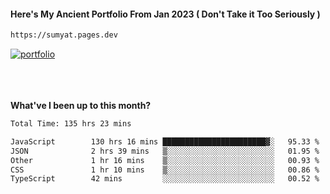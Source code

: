 #### Here's My Ancient Portfolio From Jan 2023 ( Don't Take it Too Seriously ) 
````bash
https://sumyat.pages.dev
````

<a href='https://sumyat.pages.dev/'>
    <img src='https://github.com/sumyat-aung/sumyat-aung/assets/108873224/c9b4f2be-c585-4dd3-84e1-692c3854a6d8' alt='portfolio' align='center' />
</a>


<br />
<br />


<br />
<br />

**What've I been up to this month?**

<!--START_SECTION:waka-->

```txt
Total Time: 135 hrs 23 mins

JavaScript        130 hrs 16 mins ███████████████████████▓░   95.33 %
JSON              2 hrs 39 mins   ▒░░░░░░░░░░░░░░░░░░░░░░░░   01.95 %
Other             1 hr 16 mins    ▒░░░░░░░░░░░░░░░░░░░░░░░░   00.93 %
CSS               1 hr 10 mins    ▒░░░░░░░░░░░░░░░░░░░░░░░░   00.86 %
TypeScript        42 mins         ░░░░░░░░░░░░░░░░░░░░░░░░░   00.52 %
```

<!--END_SECTION:waka-->




